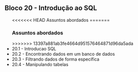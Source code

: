 <h2>Bloco 20 - Introdução ao SQL</h2>

<ul>
<<<<<<< HEAD
  Assuntos abordados
=======
  <h3>Assuntos abordados</h3>
>>>>>>> 13397a881ab3fe4664d951576464871d96da5ada
  <li>20.1 - Introducao SQL</li>
  <li>20.2 - Encontrando dados em um banco de dados</li>
  <li>20.3 - Filtrando dados de forma específica</li>
  <li>20.4 - Manipulando tabelas</li>
</ul>




